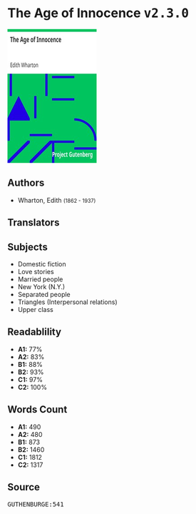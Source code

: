 # The Age of Innocence <kbd>v2.3.0</kbd>

![](./cover.medium.jpg "")

## Authors


 - Wharton, Edith <small>(1862 - 1937)</small>

## Translators



## Subjects


 - Domestic fiction
 - Love stories
 - Married people
 - New York (N.Y.)
 - Separated people
 - Triangles (Interpersonal relations)
 - Upper class

## Readablility


 - **A1:** 77%
 - **A2:** 83%
 - **B1:** 88%
 - **B2:** 93%
 - **C1:** 97%
 - **C2:** 100%

## Words Count


 - **A1:** 490
 - **A2:** 480
 - **B1:** 873
 - **B2:** 1460
 - **C1:** 1812
 - **C2:** 1317

## Source


<kbd>GUTHENBURGE:541</kbd>
